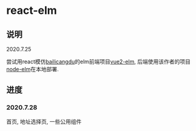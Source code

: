 <!--
 * @Author: LinFeng
 * @LastEditors: LinFeng
 * @Date: 2020-07-25 10:19:05
 * @LastEditTime: 2020-07-28 11:34:13
 * @FilePath: /react-elm/README.md
 * @Description: 
--> 

# react-elm

## 说明

2020.7.25

尝试用react模仿[bailicangdu](https://github.com/bailicangdu)的elm前端项目[vue2-elm](https://github.com/bailicangdu/vue2-elm), 后端使用该作者的项目[node-elm](https://github.com/bailicangdu/node-elm)在本地部署.

## 进度

### 2020.7.28

首页, 地址选择页, 一些公用组件
